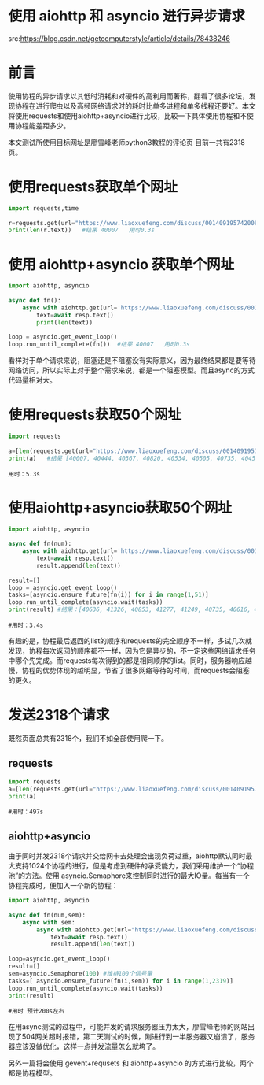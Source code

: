 # 使用 aiohttp 和 asyncio 进行异步请求

src:https://blog.csdn.net/getcomputerstyle/article/details/78438246



# 前言
使用协程的异步请求以其低时消耗和对硬件的高利用而著称，翻看了很多论坛，发现协程在进行爬虫以及高频网络请求时的耗时比单多进程和单多线程还要好。本文将使用requests和使用aiohttp+asyncio进行比较，比较一下具体使用协程和不使用协程能差距多少。

本文测试所使用目标网址是廖雪峰老师python3教程的评论页 目前一共有2318页。

# 使用requests获取单个网址

```python
import requests,time
 
r=requests.get(url="https://www.liaoxuefeng.com/discuss/001409195742008d822b26cf3de46aea14f2b7378a1ba91000?page=1")
print(len(r.text))   #结果 40007   用时0.3s
```

# 使用 aiohttp+asyncio 获取单个网址

```python
import aiohttp, asyncio
 
async def fn():
	async with aiohttp.get(url='https://www.liaoxuefeng.com/discuss/001409195742008d822b26cf3de46aea14f2b7378a1ba91000?page=1') as resp:
		text=await resp.text()
		print(len(text))
 
loop = asyncio.get_event_loop()
loop.run_until_complete(fn())  #结果 40007   用时0.3s
```

看样对于单个请求来说，阻塞还是不阻塞没有实际意义，因为最终结果都是要等待网络访问，所以实际上对于整个需求来说，都是一个阻塞模型。而且async的方式代码量相对大。

# 使用requests获取50个网址

```python
import requests
 
a=[len(requests.get(url="https://www.liaoxuefeng.com/discuss/001409195742008d822b26cf3de46aea14f2b7378a1ba91000?page={}".format(i)).text) for i in range(1,51)]
print(a)   #结果 [40007, 40444, 40367, 40820, 40534, 40505, 40735, 40454, 40768, 40636, 40600, 40888, 41277, 41390, 41222, 40899, 40853, 40616, 40654, 40870, 41249, 40840, 40782, 41326, 41136, 40511, 40504, 40609, 41038, 41054, 40486, 40556, 41083, 40975, 40861, 40877, 40166, 40899, 40598, 40920, 40902, 40994, 40735, 40714, 41064, 40719, 40991, 40748, 40652, 40799]
```

```
用时：5.3s
```

# 使用aiohttp+asyncio获取50个网址

```python
import aiohttp, asyncio
 
async def fn(num):
	async with aiohttp.get(url='https://www.liaoxuefeng.com/discuss/001409195742008d822b26cf3de46aea14f2b7378a1ba91000?page={}'.format(num)) as resp:
		text=await resp.text()
		result.append(len(text))
 
result=[]
loop = asyncio.get_event_loop()
tasks=[asyncio.ensure_future(fn(i)) for i in range(1,51)]
loop.run_until_complete(asyncio.wait(tasks))  
print(result) #结果：[40636, 41326, 40853, 41277, 41249, 40735, 40616, 40454, 40888, 40899, 40007, 40768, 40486, 40870, 40820, 40444, 40367, 41136, 40609, 40975, 40504, 40166, 40920, 40598, 40556, 40652, 41083, 40735, 40799, 40899, 40902, 40748, 41064, 40505, 40654, 40511, 40600, 40534, 41390, 40782, 41222, 40840, 41038, 40714, 41054, 40877, 40719, 40991, 40861, 40994]

```

```
#用时：3.4s
```

有趣的是，协程最后返回的list的顺序和requests的完全顺序不一样，多试几次就发现，协程每次返回的顺序都不一样，因为它是异步的，不一定这些网络请求任务中哪个先完成。而requests每次得到的都是相同顺序的list。同时，服务器响应越慢，协程的优势体现的越明显，节省了很多网络等待的时间，而requests会阻塞的更久。

# 发送2318个请求
既然页面总共有2318个，我们不如全部使用爬一下。

## requests

```python
import requests
a=[len(requests.get(url="https://www.liaoxuefeng.com/discuss/001409195742008d822b26cf3de46aea14f2b7378a1ba91000?page={}".format(i)).text) for i in range(1,2319)]
print(a)
```

```
#用时：497s
```
## aiohttp+asyncio
由于同时并发2318个请求并交给网卡去处理会出现负荷过重，aiohttp默认同时最大支持1024个协程的进行，但是考虑到硬件的承受能力，我们采用维护一个“协程池”的方法。使用 asyncio.Semaphore来控制同时进行的最大IO量。每当有一个协程完成时，便加入一个新的协程：

```python
import aiohttp, asyncio
 
async def fn(num,sem):
	async with sem:
		async with aiohttp.get(url="https://www.liaoxuefeng.com/discuss/001409195742008d822b26cf3de46aea14f2b7378a1ba91000?page={}".format(num)) as resp:
			text=await resp.text()
			result.append(len(text))
 
loop=asyncio.get_event_loop()
result=[]
sem=asyncio.Semaphore(100) #维持100个信号量
tasks=[ asyncio.ensure_future(fn(i,sem)) for i in range(1,2319)]
loop.run_until_complete(asyncio.wait(tasks))
print(result)
```

```
#用时 预计200s左右
```

在用async测试的过程中，可能并发的请求服务器压力太大，廖雪峰老师的网站出现了504网关超时报错，第二天测试的时候，刚进行到一半服务器又崩溃了，服务器应该没做优化，这样一点并发流量怎么就垮了。

另外一篇将会使用 gevent+requsets 和 aiohttp+asyncio 的方式进行比较，两个都是协程模型。